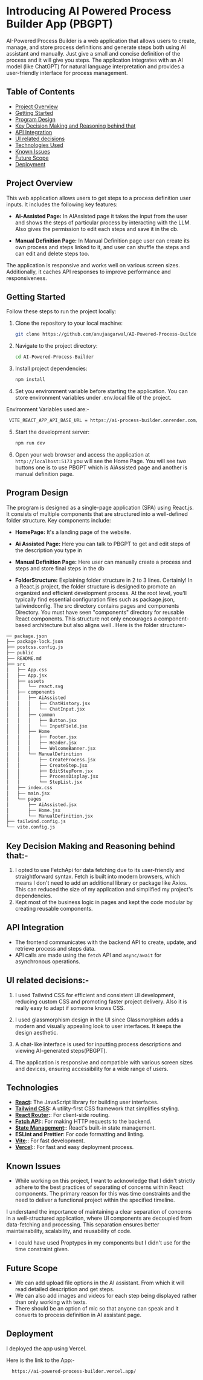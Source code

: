 # Introducing AI Powered Process Builder App (PBGPT)

AI-Powered Process Builder is a web application that allows users to create, manage, and store process definitions and generate steps both using AI assistant and manually. Just give a small and concise definition of the process and it will give you steps. The application integrates with an AI model (like ChatGPT) for natural language interpretation and provides a user-friendly interface for process management.

## Table of Contents

- [Project Overview](#project-overview)
- [Getting Started](#getting-started)
- [Program Design](#program-design)
- [Key Decision Making and Reasoning behind that](#decisions)
- [API Integration](#api-integration)
- [UI related decisions](#ui-related-decisions)
- [Technologies Used](#technologies-used)
- [Known Issues](#known-issues)
- [Future Scope](#future-scope)
- [Deployment](#Deployment)

## Project Overview

This web application allows users to get steps to a process definition user inputs. It includes the following key features:

- **Ai-Assisted Page:** In AIAssisted page it takes the input from the user and shows the steps of particular process by interacting with the LLM. Also gives the permission to edit each steps and save it in the db.

- **Manual Definition Page:** In Manual Definition page user can create its own process and steps linked to it, and user can shuffle the steps and can edit and delete steps too.

The application is responsive and works well on various screen sizes. Additionally, it caches API responses to improve performance and responsiveness.

## Getting Started

Follow these steps to run the project locally:

1. Clone the repository to your local machine:

   ```bash
   git clone https://github.com/anujaagarwal/AI-Powered-Process-Builder.git
   ```

2. Navigate to the project directory:

   ```bash
   cd AI-Powered-Process-Builder
   ```

3. Install project dependencies:

   ```bash
   npm install

   ```

4. Set you environment variable before starting the application. You can store environment variables under .env.local file of the project.

Environment Variables used are:-

```bash
 VITE_REACT_APP_API_BASE_URL = https://ai-process-builder.onrender.com/api
```

5. Start the development server:

   ```bash
   npm run dev

   ```

6. Open your web browser and access the application at `http://localhost:5173` you will see the Home Page. You will see two buttons one is to use PBGPT which is AiAssisted page and another is manual definition page.

## Program Design

The program is designed as a single-page application (SPA) using React.js. It consists of multiple components that are structured into a well-defined folder structure. Key components include:

- **HomePage:** It's a landing page of the website.

- **Ai Assisted Page:** Here you can talk to PBGPT to get and edit steps of the description you type in

- **Manual Definition Page:** Here user can manually create a process and steps and store final steps in the db

- **FolderStructure:** Explaining folder structure in 2 to 3 lines. Certainly! In a React.js project, the folder structure is designed to promote an organized and efficient development process. At the root level, you'll typically find essential configuration files such as package.json, tailwindconfig. The src directory contains pages and components Directory. You must have seen "components" directory for reusable React components. This structure not only encourages a component-based architecture but also aligns well .
  Here is the folder structure:-

```bash
── package.json
├── package-lock.json
├── postcss.config.js
├── public
├── README.md
├── src
│   ├── App.css
│   ├── App.jsx
│   ├── assets
│   │   └── react.svg
│   ├── components
│   │   ├── AiAssisted
│   │   │   ├── ChatHistory.jsx
│   │   │   └── ChatInput.jsx
│   │   ├── common
│   │   │   ├── Button.jsx
│   │   │   └── InputField.jsx
│   │   ├── Home
│   │   │   ├── Footer.jsx
│   │   │   ├── Header.jsx
│   │   │   └── WelcomeBanner.jsx
│   │   └── ManualDefinition
│   │       ├── CreateProcess.jsx
│   │       ├── CreateStep.jsx
│   │       ├── EditStepForm.jsx
│   │       ├── ProcessDisplay.jsx
│   │       └── StepList.jsx
│   ├── index.css
│   ├── main.jsx
│   └── pages
│       ├── AiAssisted.jsx
│       ├── Home.jsx
│       └── ManualDefinition.jsx
├── tailwind.config.js
└── vite.config.js

```

## Key Decision Making and Reasoning behind that:-

1. I opted to use FetchApi for data fetching due to its user-friendly and straightforward syntax. Fetch is built into modern browsers, which means I don't need to add an additional library or package like Axios. This can reduced the size of my application and simplified my project's dependencies.
2. Kept most of the business logic in pages and kept the code modular by creating reusable components.

## API Integration

- The frontend communicates with the backend API to create, update, and retrieve process and steps data.
- API calls are made using the `fetch` API and `async/await` for asynchronous operations.

## UI related decisions:-

1. I used Tailwind CSS for efficient and consistent UI development, reducing custom CSS and promoting faster project delivery. Also it is really easy to adapt if someone knows CSS.

2. I used glassmorphism design in the UI since Glassmorphism adds a modern and visually appealing look to user interfaces. It keeps the design aesthetic.

3. A chat-like interface is used for inputting process descriptions and viewing AI-generated steps(PBGPT).
4. The application is responsive and compatible with various screen sizes and devices, ensuring accessibility for a wide range of users.

## Technologies

- **[React](https://react.dev/):** The JavaScript library for building user interfaces.
- **[Tailwind CSS](https://tailwindcss.com/):** A utility-first CSS framework that simplifies styling.
- **[React Router](https://reactrouter.com/en/main):**: For client-side routing.
- **[Fetch API](https://developer.mozilla.org/en-US/docs/Web/API/Fetch_API):**: For making HTTP requests to the backend.
- **[State Management](https://legacy.reactjs.org/docs/hooks-state.html):**: React's built-in state management.
- **ESLint and Prettier**: For code formatting and linting.
- **[Vite](https://vitejs.dev/):**: For fast development.
- **[Vercel](https://vercel.com/):**: For fast and easy deployment process.

## Known Issues

- While working on this project, I want to acknowledge that I didn't strictly adhere to the best practices of separating of concerns within React components. The primary reason for this was time constraints and the need to deliver a functional project within the specified timeline.

I understand the importance of maintaining a clear separation of concerns in a well-structured application, where UI components are decoupled from data-fetching and processing. This separation ensures better maintainability, scalability, and reusability of code.

- I could have used Proptypes in my components but I didn't use for the time constraint given.

## Future Scope

- We can add upload file options in the AI assistant. From which it will read detailed description and get steps.
- We can also add images and videos for each step being displayed rather than only working with texts.
- There should be an option of mic so that anyone can speak and it converts to process definition in AI assistant page.

## Deployment

I deployed the app using Vercel.

Here is the link to the App:-

```bash
  https://ai-powered-process-builder.vercel.app/

```
